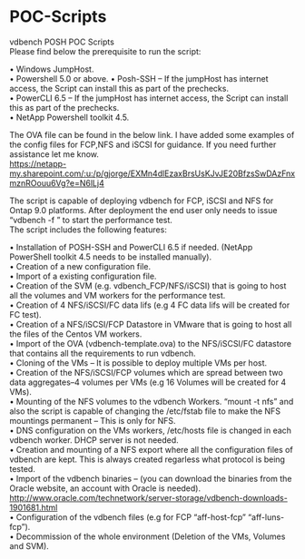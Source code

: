# POC-Scripts  
vdbench POSH POC Scripts  
Please find below the prerequisite to run the script:  

•	Windows JumpHost.  
•	Powershell 5.0 or above.
•	Posh-SSH – If the jumpHost has internet access, the Script can install this as part of the prechecks.     
•	PowerCLI 6.5 – If the jumpHost has internet access, the Script can install this as part of the prechecks.    
•	NetApp Powershell toolkit 4.5.  

The OVA file can be found in the below link. I have added some examples of the config files for FCP,NFS and iSCSI for guidance. If you need further assistance let me know.  
https://netapp-my.sharepoint.com/:u:/p/gjorge/EXMn4dlEzaxBrsUsKJvJE20BfzsSwDAzFnxmznROouu6Vg?e=N6lLj4  

The script is capable of deploying vdbench for FCP, iSCSI and NFS for Ontap 9.0 platforms. After deployment the end user only needs to issue “vdbench -f <workload definitions>” to start the performance test.  
The script includes the following features:  

• Installation of POSH-SSH and PowerCLI 6.5 if needed. (NetApp PowerShell toolkit 4.5 needs to be installed manually).  
• Creation of a new configuration file.  
• Import of a existing configuration file.  
•	Creation of the SVM (e.g. vdbench_FCP/NFS/iSCSI) that is going to host all the volumes and VM workers for the performance test.  
•	Creation of 4 NFS/iSCSI/FC data lifs (e.g 4 FC data lifs will be created for FC test).  
•	Creation of a NFS/iSCSI/FCP Datastore in VMware that is going to host all the files of the Centos VM workers.  
•	Import of the OVA (vdbench-template.ova) to the NFS/iSCSI/FC datastore that contains all the requirements to run vdbench.  
•	Cloning of the VMs – It is possible to deploy multiple VMs per host.  
•	Creation of the NFS/iSCSI/FCP volumes which are spread between two data aggregates–4 volumes per VMs (e.g 16 Volumes will be created for 4 VMs).  
•	Mounting of the NFS volumes to the vdbench Workers. “mount -t nfs” and also the script is capable of changing the /etc/fstab file to make the NFS mountings permanent – This is only for NFS.  
•	DNS configuration on the VMs workers, /etc/hosts file is changed in each vdbench worker. DHCP server is not needed.  
•	Creation and mounting of a NFS export where all the configuration files of vdbench are kept. This is always created regarless what protocol is being tested.  
•	Import of the vdbench binaries – (you can download the binaries from the Oracle website, an account with Oracle is needed).  
http://www.oracle.com/technetwork/server-storage/vdbench-downloads-1901681.html  
•	Configuration of the vdbench files (e.g for FCP  “aff-host-fcp” “aff-luns-fcp”).  
•	Decommission of the whole environment (Deletion of the VMs, Volumes and SVM).  
